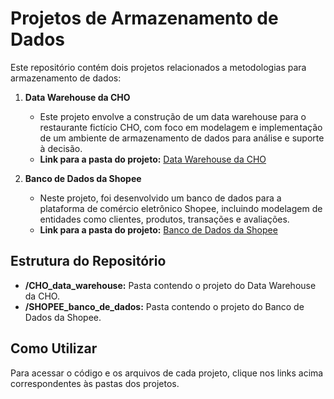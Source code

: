 # Projetos de Armazenamento de Dados

Este repositório contém dois projetos relacionados a metodologias para armazenamento de dados:

1. **Data Warehouse da CHO**
   - Este projeto envolve a construção de um data warehouse para o restaurante fictício CHO, com foco em modelagem e implementação de um ambiente de armazenamento de dados para análise e suporte à decisão.
   - **Link para a pasta do projeto:** [Data Warehouse da CHO](https://github.com/gtironi/SQL/tree/961a54a6665c3cf448ed51d34e1ae7aa7ef1d1f9/CHO_data_warehouse)

2. **Banco de Dados da Shopee**
   - Neste projeto, foi desenvolvido um banco de dados para a plataforma de comércio eletrônico Shopee, incluindo modelagem de entidades como clientes, produtos, transações e avaliações.
   - **Link para a pasta do projeto:** [Banco de Dados da Shopee](https://github.com/gtironi/SQL/tree/961a54a6665c3cf448ed51d34e1ae7aa7ef1d1f9/SHOPEE_banco_de_dados)

## Estrutura do Repositório

- **/CHO_data_warehouse:** Pasta contendo o projeto do Data Warehouse da CHO.
- **/SHOPEE_banco_de_dados:** Pasta contendo o projeto do Banco de Dados da Shopee.

## Como Utilizar

Para acessar o código e os arquivos de cada projeto, clique nos links acima correspondentes às pastas dos projetos.
